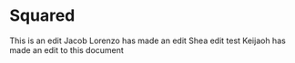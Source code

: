 # Squared
This is an edit
Jacob Lorenzo has made an edit
Shea edit test
Keijaoh has made an edit to this document